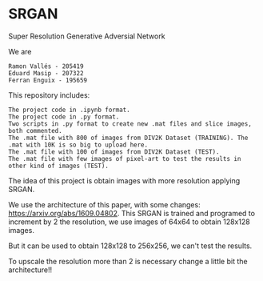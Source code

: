 # SRGAN
Super Resolution Generative Adversial Network

We are

    Ramon Vallés - 205419
    Eduard Masip - 207322
    Ferran Enguix - 195659
    
This repository includes:

    The project code in .ipynb format.
    The project code in .py format.
    Two scripts in .py format to create new .mat files and slice images, both commented.
    The .mat file with 800 of images from DIV2K Dataset (TRAINING). The .mat with 10K is so big to upload here.
    The .mat file with 100 of images from DIV2K Dataset (TEST).
    The .mat file with few images of pixel-art to test the results in other kind of images (TEST).
    
The idea of this project is obtain images with more resolution applying SRGAN.

We use the architecture of this paper, with some changes: https://arxiv.org/abs/1609.04802.
This SRGAN is trained and programed to increment by 2 the resolution, we use images of 64x64 to obtain 128x128 images.

But it can be used to obtain 128x128 to 256x256, we can't test the results.

To upscale the resolution more than 2 is necessary change a little bit the architecture!!

    
